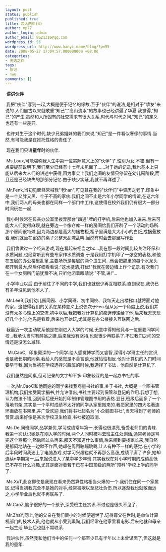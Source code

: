 ```yaml
---
layout: post
status: publish
published: true
title: 西大两年(4)
author: mp77
author_login: admin
author_email: 8621316@qq.com
wordpress_id: 55
wordpress_url: http://www.hanyi.name/blog/?p=55
date: 2008-05-27 17:04:57.000000000 +08:00
categories:
- 天选之作
tags:
- 杂记
- nwu
comments: []
---
```

 <strong>讲讲伙伴</strong>

<strong> </strong>我把"伙伴"写到一起,大概是便于记忆的缘故.至于"伙伴"的说法,是相对于"挚友"来说的.人们自古以来就敬重"知己","高山流水"的故事也已经讲遍了华夏.我觉得,"知己"的产生,虽然和人所固有的社交需求有很大关系,时代与时代之间,"知己"的定义也还有一些差异.

 也许对生于这个时代,缺少兄弟姐妹的我们来说,"知己"是一件看似奢侈的事情.当然,有可能我是在推托性格的责任了.

 现在我们只讲<strong>童年时</strong>的伙伴.

 Ms.Loux,可能堪称我人生中第一位实际意义上的"伙伴"了.性别为女,不错,但有一点要提前说明下,我们至少已经有十七年未见面了......对于她的记录,我也基本上只能从后来大人们的讲述中获得,因为事实上我们之间的友情只停留在幼儿园阶段,而且还是已经缺失的那部分记忆.由于缺少实证,我就不再详述了.

 Mr.Fenk,当初见面经常喊我"老han",可见其在我的"伙伴们"中资历之老了.印象中是一个又胖又黑、个子不高的家伙.我们之间不止是六年小学同学的情谊,在这六年中,我们两人的母亲也都在同样一个部门中工作,这使得在校外我们仍有很大一部分时间玩在一起.

 我小时候常在母亲办公室里拨弄那台"四通"牌的打字机,后来他也加入进来.后来可能大人们觉得麻烦,就在旁边一个像仓库一样的房间给我们开辟了一个活动的场所.那个房间很特殊,因为两边都是高大的储物柜,柜子里满是大大小小的白纸,成捆叠放着,我们就坐在窗边的桌子旁整天乱喊乱叫,当然有时会去那里写作业.

 我们曾做过一个经典游戏,现在看起来相当之bc...我在那一段时间比较关注环保和水质问题,也经常听到有些专家作水质调查.于是我用打字机印了一张空的表格,和他在五层的办公楼里乱窜,主要场所是每层的两个卫生间...他会把那里的每个水龙头都开到最大,然后仔细看看说:"这水挺清,打优!"我就在旁边墙上作个记录.有次我们在一个女厕所门前犹豫不决,只听他闭着眼睛说:"不管,进!"...

 小学毕业以后,由于前往了不同的中学,我们也就很少再互相联系.直到现在,我仍已有多年没见到他本人了.

 Mr.LeeB,我们幼儿园同园、小学同班、初中同校、我每天走出楼梯口就将面对他的家，这使得我们的关系在某种意义上说仅次于Fen.但从另一个角度上说,我们并没有太多心理上的交流.初中以后,我把我对计算机的痴迷传递给了他,后来我天天玩好几个小时,他先是看着,后来也开始玩,尤其是在办公楼接入互联网之后.

 我最近一次主动联系他是在刚进入大学的时候,无意中得知他竟与一位重要同学同校...我承认当时有醉翁之嫌,后来我没有坚持,也就很少再联系了.不过我们之间的交情还是没怎么减轻.

  Mr.CaoC,  印象颇深的一个同学.给人感觉博学而又睿智,深得小学班主任的赏识,也是我长期的同桌.我给人的感觉是不善言谈,他就恰恰相反.他对计算机的入门时间要早于我,因为当初在学校选择兴趣班的时候,我选择了书法，他自然是计算机了.

 我们虽然是同桌,但可记录的文字却不多.印象较深的是一起办书社的事.

 一次,Mr.CaoC和他同姓的同学来找我商量书社的事.关于书社, 大概是一个图书管理机构,我们接受同学捐书,并允许借出,书社主要起到保管和登记的作用.我想了想,认为做法不错,回到家后便开始打印制作管理图书用的表格.翌日,班级后面多了一个落地书架,其实是一个平时成绩不太好的同学从家里搬来的.我把家里的四大名著连环画放在书架里,并广受欢迎.我们将书社起名为"小企鹅图书社",当天得到了老师的赞赏.后来好像是某次学校卫生检查,书社被迫取消.

 Ms.De,同班同学,品学兼优,学习成绩常年第一.长得也很漂亮,备受老师们的青睐.我第一次认识她是在刚入学的时候,两个人同时被叫去班主任处训话,通常老师是骂完这个骂那个,然后回过头再来.那天不知道什么事情,后来闹到要找家长来,我自然是郁闷地站在一边默不作声,她却在周围蹦蹦跳跳,让人有种不一样的感觉.在小学的后半段时间我迷上了电脑游戏,对学习兴趣也就不再那么高涨,成绩平庸了许多,她却连续n学期第一,后来据说进入了某中学少年班.其实我现在对小学时期的成绩高低已不存在什么兴趣,尤其是面对着若干已在中国顶级的两所"预科"学校上学的同学了.

 Ms.XuT,此女即使是我现在看来仍然算性格相当火爆的一个.我们住在同一个家属区,记得当初我完全不是她的对手,经常被欺以至悲壮负伤.所以逐渐我也就敬而远之,小学毕业后也就不再联系了.

 Mr.CaoZ,脑子很好的一个孩子,深受班主任赏识.不过也是很久不见了.

 Mr.ZhaY,同上,他的父亲在我们很小的时候便逝世了.记得尊父在世时,是单位计算机部门的技术人员,他也就从小受到熏陶,我们经常在他家里看电影.后来他就和母亲一起生活.毕业后也就不常联系.

 我讲伙伴,虽然我和他们当中的任何一个都至少已有半年以上未曾谋面了,但这就是我的童年.
